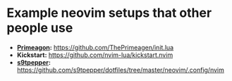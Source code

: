 # Example neovim setups that other people use

- **[Primeagon](../1006):** https://github.com/ThePrimeagen/init.lua
- **Kickstart:** https://github.com/nvim-lua/kickstart.nvim
- **[s9tpepper](../1056):** https://github.com/s9tpepper/dotfiles/tree/master/neovim/.config/nvim
